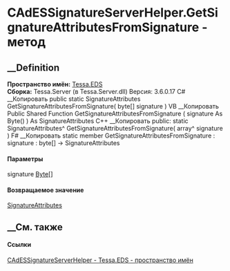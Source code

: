 # CAdESSignatureServerHelper.GetSignatureAttributesFromSignature - метод
##  __Definition
 **Пространство имён:** [Tessa.EDS](N_Tessa_EDS.htm)  
 **Сборка:** Tessa.Server (в Tessa.Server.dll) Версия: 3.6.0.17
C# __Копировать
     public static SignatureAttributes GetSignatureAttributesFromSignature(
    	byte[] signature
    )
VB __Копировать
     Public Shared Function GetSignatureAttributesFromSignature ( 
    	signature As Byte()
    ) As SignatureAttributes
C++ __Копировать
     public:
    static SignatureAttributes^ GetSignatureAttributesFromSignature(
    	array<unsigned char>^ signature
    )
F# __Копировать
     static member GetSignatureAttributesFromSignature : 
            signature : byte[] -> SignatureAttributes 
#### Параметры
signature [Byte](https://learn.microsoft.com/dotnet/api/system.byte)[]
#### Возвращаемое значение
[SignatureAttributes](T_Tessa_Platform_EDS_SignatureAttributes.htm)
##  __См. также
#### Ссылки
[CAdESSignatureServerHelper - ](T_Tessa_EDS_CAdESSignatureServerHelper.htm)
[Tessa.EDS - пространство имён](N_Tessa_EDS.htm)
